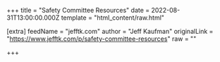 
+++
title = "Safety Committee Resources"
date = 2022-08-31T13:00:00.000Z
template = "html_content/raw.html"

[extra]
feedName = "jefftk.com"
author = "Jeff Kaufman"
originalLink = "https://www.jefftk.com/p/safety-committee-resources"
raw = ""

+++

